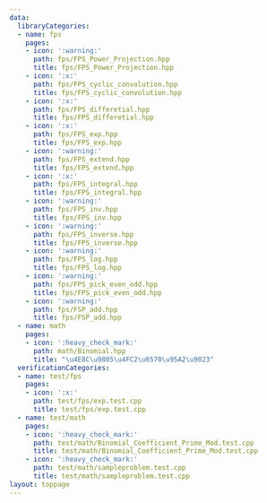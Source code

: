 ```yaml
---
data:
  libraryCategories:
  - name: fps
    pages:
    - icon: ':warning:'
      path: fps/FPS_Power_Projection.hpp
      title: fps/FPS_Power_Projection.hpp
    - icon: ':x:'
      path: fps/FPS_cyclic_convolution.hpp
      title: fps/FPS_cyclic_convolution.hpp
    - icon: ':x:'
      path: fps/FPS_differetial.hpp
      title: fps/FPS_differetial.hpp
    - icon: ':x:'
      path: fps/FPS_exp.hpp
      title: fps/FPS_exp.hpp
    - icon: ':warning:'
      path: fps/FPS_extend.hpp
      title: fps/FPS_extend.hpp
    - icon: ':x:'
      path: fps/FPS_integral.hpp
      title: fps/FPS_integral.hpp
    - icon: ':warning:'
      path: fps/FPS_inv.hpp
      title: fps/FPS_inv.hpp
    - icon: ':warning:'
      path: fps/FPS_inverse.hpp
      title: fps/FPS_inverse.hpp
    - icon: ':warning:'
      path: fps/FPS_log.hpp
      title: fps/FPS_log.hpp
    - icon: ':warning:'
      path: fps/FPS_pick_even_odd.hpp
      title: fps/FPS_pick_even_odd.hpp
    - icon: ':warning:'
      path: fps/FSP_add.hpp
      title: fps/FSP_add.hpp
  - name: math
    pages:
    - icon: ':heavy_check_mark:'
      path: math/Binomial.hpp
      title: "\u4E8C\u9805\u4FC2\u6570\u95A2\u9023"
  verificationCategories:
  - name: test/fps
    pages:
    - icon: ':x:'
      path: test/fps/exp.test.cpp
      title: test/fps/exp.test.cpp
  - name: test/math
    pages:
    - icon: ':heavy_check_mark:'
      path: test/math/Binomial_Coefficient_Prime_Mod.test.cpp
      title: test/math/Binomial_Coefficient_Prime_Mod.test.cpp
    - icon: ':heavy_check_mark:'
      path: test/math/sampleproblem.test.cpp
      title: test/math/sampleproblem.test.cpp
layout: toppage
---
```

